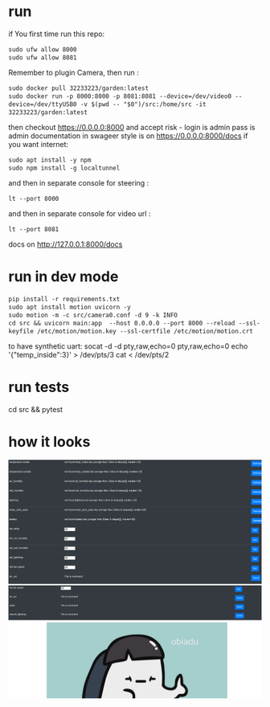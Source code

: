 # run
if You first time run this repo:
```
sudo ufw allow 8000
sudo ufw allow 8081
```
Remember to plugin Camera, then run :
```
sudo docker pull 32233223/garden:latest
sudo docker run -p 8000:8000 -p 8081:8081 --device=/dev/video0 --device=/dev/ttyUSB0 -v $(pwd -- "$0")/src:/home/src -it 32233223/garden:latest
```
then checkout https://0.0.0.0:8000 and accept risk - login is admin pass is admin 
documentation in swageer style is on https://0.0.0.0:8000/docs 
if you want internet:
```
sudo apt install -y npm
sudo npm install -g localtunnel
```
and then in separate console for steering : 
```
lt --port 8000
```
and then in separate console for video url : 
```
lt --port 8081
```
docs on http://127.0.0.1:8000/docs
# run in dev mode
```
pip install -r requirements.txt
sudo apt install motion uvicorn -y
sudo motion -m -c src/camera0.conf -d 9 -k INFO
cd src && uvicorn main:app  --host 0.0.0.0 --port 8000 --reload --ssl-keyfile /etc/motion/motion.key --ssl-certfile /etc/motion/motion.crt
```

to have synthetic uart:
socat -d -d pty,raw,echo=0 pty,raw,echo=0
echo '{"temp_inside":3}' > /dev/pts/3
cat < /dev/pts/2
# run tests

cd src && pytest

# how it looks

![upper view of index.html](imgs_readme/1.png)
![bottom view of index.html](imgs_readme/2.png)